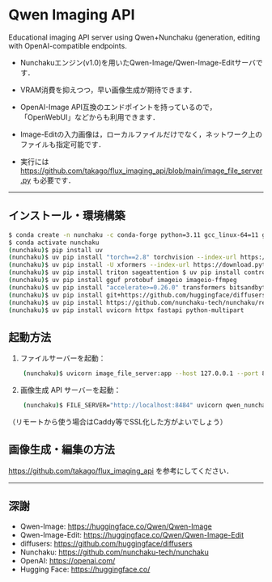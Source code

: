 # Qwen Imaging API
Educational imaging API server using Qwen+Nunchaku (generation, editing with OpenAI-compatible endpoints.

  * Nunchakuエンジン(v1.0)を用いたQwen-Image/Qwen-Image-Editサーバです．
  * VRAM消費を抑えつつ，早い画像生成が期待できます．
  * OpenAI-Image API互換のエンドポイントを持っているので，「OpenWebUI」などからも利用できます．
  * Image-Editの入力画像は，ローカルファイルだけでなく，ネットワーク上のファイルも指定可能です．
       
  * 実行には https://github.com/takago/flux_imaging_api/blob/main/image_file_server.py も必要です．



  --------------------------------------------------------------------------------------------------

## インストール・環境構築 ##

```bash
$ conda create -n nunchaku -c conda-forge python=3.11 gcc_linux-64=11 gxx cuda-toolkit=12.8 cmake
$ conda activate nunchaku
(nunchaku)$ pip install uv
(nunchaku)$ uv pip install "torch==2.8" torchvision --index-url https://download.pytorch.org/whl/cu128
(nunchaku)$ uv pip install -U xformers --index-url https://download.pytorch.org/whl/cu128
(nunchaku)$ uv pip install triton sageattention $ uv pip install controlnet_aux dwpose matplotlib
(nunchaku)$ uv pip install gguf protobuf imageio imageio-ffmpeg
(nunchaku)$ uv pip install "accelerate>=0.26.0" transformers bitsandbytes peft sentencepiece
(nunchaku)$ uv pip install git+https://github.com/huggingface/diffusers.git "peft>=0.17.0"
(nunchaku)$ uv pip install https://github.com/nunchaku-tech/nunchaku/releases/download/v1.0.0/nunchaku-1.0.0+torch2.8-cp311-cp311-linux_x86_64.whl 
(nunchaku)$ uv pip install uvicorn httpx fastapi python-multipart
```


## 起動方法 ##

1.  ファイルサーバーを起動：
```bash
    (nunchaku)$ uvicorn image_file_server:app --host 127.0.0.1 --port 8484
```
2.  画像生成 API サーバーを起動：
```bash
    (nunchaku)$ FILE_SERVER="http://localhost:8484" uvicorn qwen_nunchaku_imaging_api:app --host 127.0.0.1 --port 8444
```
（リモートから使う場合はCaddy等でSSL化した方がよいでしょう）


## 画像生成・編集の方法 ##
 
  https://github.com/takago/flux_imaging_api を参考にしてください．


----------
## 深謝 ##
- Qwen-Image: https://huggingface.co/Qwen/Qwen-Image
- Qwen-Image-Edit: https://huggingface.co/Qwen/Qwen-Image-Edit
- diffusers: https://github.com/huggingface/diffusers
- Nunchaku: https://github.com/nunchaku-tech/nunchaku
- OpenAI: https://openai.com/
- Hugging Face: https://huggingface.co/

